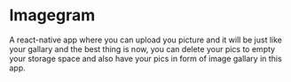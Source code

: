 # Imagegram
A react-native app where you can upload you picture and it will be just like your gallary and the best thing is now, you can delete your pics to empty your storage space and also have your pics in form of image gallary in this app.
